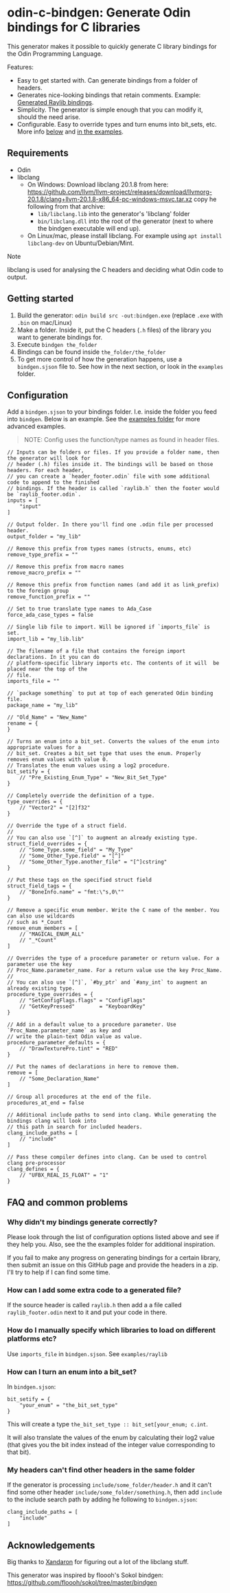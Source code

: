 # odin-c-bindgen: Generate Odin bindings for C libraries

This generator makes it possible to quickly generate C library bindings for the Odin Programming Language.

Features:
- Easy to get started with. Can generate bindings from a folder of headers.
- Generates nice-looking bindings that retain comments. Example: [Generated Raylib bindings](https://github.com/karl-zylinski/odin-c-bindgen/blob/main/examples/raylib/raylib/raylib.odin).
- Simplicity. The generator is simple enough that you can modify it, should the need arise.
- Configurable. Easy to override types and turn enums into bit_sets, etc. More info [below](#configuration) and [in the examples](https://github.com/karl-zylinski/odin-c-bindgen/blob/main/examples/raylib/bindgen.sjson).

## Requirements
- Odin
- libclang
	- On Windows: Download libclang 20.1.8 from here: https://github.com/llvm/llvm-project/releases/download/llvmorg-20.1.8/clang+llvm-20.1.8-x86_64-pc-windows-msvc.tar.xz copy he following from that archive:
		- `lib/libclang.lib` into the generator's 'libclang' folder
		- `bin/libclang.dll` into the root of the generator (next to where the bindgen executable will end up).
	- On Linux/mac, please install libclang. For example using `apt install libclang-dev` on Ubuntu/Debian/Mint.

> [!NOTE]
> libclang is used for analysing the C headers and deciding what Odin code to output.

## Getting started

1. Build the generator: `odin build src -out:bindgen.exe` (replace `.exe` with `.bin` on mac/Linux)
2. Make a folder. Inside it, put the C headers (`.h` files) of the library you want to generate bindings for.
3. Execute `bindgen the_folder`
4. Bindings can be found inside `the_folder/the_folder`
5. To get more control of how the generation happens, use a `bindgen.sjson` file to. See how in the next section, or look in the `examples` folder.

## Configuration

Add a `bindgen.sjson` to your bindings folder. I.e. inside the folder you feed into `bindgen`. Below is an example. See the [examples folder](https://github.com/karl-zylinski/odin-c-bindgen/tree/main/examples) for more advanced examples.

> NOTE: Config uses the function/type names as found in header files.

```sjson
// Inputs can be folders or files. If you provide a folder name, then the generator will look for
// header (.h) files inside it. The bindings will be based on those headers. For each header,
// you can create a `header_footer.odin` file with some additional code to append to the finished
// bindings. If the header is called `raylib.h` then the footer would be `raylib_footer.odin`.
inputs = [
	"input"
]

// Output folder. In there you'll find one .odin file per processed header.
output_folder = "my_lib"

// Remove this prefix from types names (structs, enums, etc)
remove_type_prefix = ""

// Remove this prefix from macro names
remove_macro_prefix = ""

// Remove this prefix from function names (and add it as link_prefix) to the foreign group
remove_function_prefix = ""

// Set to true translate type names to Ada_Case
force_ada_case_types = false

// Single lib file to import. Will be ignored if `imports_file` is set.
import_lib = "my_lib.lib"

// The filename of a file that contains the foreign import declarations. In it you can do
// platform-specific library imports etc. The contents of it will  be placed near the top of the
// file.
imports_file = ""

// `package something` to put at top of each generated Odin binding file.
package_name = "my_lib"

// "Old_Name" = "New_Name"
rename = {
}

// Turns an enum into a bit_set. Converts the values of the enum into appropriate values for a
// bit_set. Creates a bit_set type that uses the enum. Properly removes enum values with value 0.
// Translates the enum values using a log2 procedure.
bit_setify = {
	// "Pre_Existing_Enum_Type" = "New_Bit_Set_Type"
}

// Completely override the definition of a type.
type_overrides = {
	// "Vector2" = "[2]f32"
}

// Override the type of a struct field.
// 
// You can also use `[^]` to augment an already existing type.
struct_field_overrides = {
	// "Some_Type.some_field" = "My_Type"
	// "Some_Other_Type.field" = "[^]"
	// "Some_Other_Type.another_file" = "[^]cstring"
}

// Put these tags on the specified struct field
struct_field_tags = {
	// "BoneInfo.name" = "fmt:\"s,0\""
}

// Remove a specific enum member. Write the C name of the member. You can also use wildcards
// such as *_Count
remove_enum_members = [
	// "MAGICAL_ENUM_ALL"
	// "_*Count"
]

// Overrides the type of a procedure parameter or return value. For a parameter use the key
// Proc_Name.parameter_name. For a return value use the key Proc_Name.
//
// You can also use `[^]`, `#by_ptr` and `#any_int` to augment an already existing type.
procedure_type_overrides = {
	// "SetConfigFlags.flags" = "ConfigFlags"
	// "GetKeyPressed"        = "KeyboardKey"
}

// Add in a default value to a procedure parameter. Use `Proc_Name.parameter_name` as key and
// write the plain-text Odin value as value.
procedure_parameter_defaults = {
	// "DrawTexturePro.tint" = "RED"
}

// Put the names of declarations in here to remove them.
remove = [
	// "Some_Declaration_Name"
]

// Group all procedures at the end of the file.
procedures_at_end = false

// Additional include paths to send into clang. While generating the bindings clang will look into
// this path in search for included headers.
clang_include_paths = [
	// "include"
]

// Pass these compiler defines into clang. Can be used to control clang pre-processor
clang_defines = {
	// "UFBX_REAL_IS_FLOAT" = "1"
}
```

## FAQ and common problems

### Why didn't my bindings generate correctly?

Please look through the list of configuration options listed above and see if they help you. Also,
see the the examples folder for additional inspiration.

If you fail to make any progress on generating bindings for a certain library, then submit an issue on this GitHub page and provide the headers in a zip. I'll try to help if I can find some time.

### How can I add some extra code to a generated file?

If the source header is called `raylib.h` then add a a file called `raylib_footer.odin` next to it
and put your code in there.

### How do I manually specify which libraries to load on different platforms etc?

Use `imports_file` in `bindgen.sjson`. See `examples/raylib`

### How can I turn an enum into a bit_set?

In `bindgen.sjson`:

```
bit_setify = {
	"your_enum" = "the_bit_set_type"
}
```

This will create a type `the_bit_set_type :: bit_set[your_enum; c.int`.

It will also translate the values of the enum by calculating their log2 value (that gives you the bit index instead of the integer value corresponding to that bit).

### My headers can't find other headers in the same folder

If the generator is processing `include/some_folder/header.h` and it can't find some other header `include/some_folder/something.h`, then add `include` to the include search path by adding he following to `bindgen.sjson`:

```
clang_include_paths = [
	"include"
]
```

## Acknowledgements

Big thanks to [Xandaron](https://github.com/xandaron/) for figuring out a lot of the libclang stuff.

This generator was inspired by floooh's Sokol bindgen: https://github.com/floooh/sokol/tree/master/bindgen

